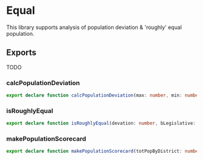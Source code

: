 # Equal

This library supports analysis of population deviation & 'roughly' equal population.

## Exports

TODO

### calcPopulationDeviation

``` TypeScript
export declare function calcPopulationDeviation(max: number, min: number, targetSize: number): number;
``` 

### isRoughlyEqual

``` TypeScript
export declare function isRoughlyEqual(devation: number, bLegislative: boolean): boolean;
``` 

### makePopulationScorecard

``` TypeScript
export declare function makePopulationScorecard(totPopByDistrict: number[], targetSize: number, bLegislative: boolean, bLog: boolean = false): PopulationScorecard;
``` 